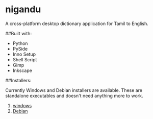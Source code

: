 # nigandu

A cross-platform desktop dictionary application for Tamil to English.

##Built with: 

- Python
- PySide
- Inno Setup
- Shell Script
- Gimp
- Inkscape

##Installers:

Currently Windows and Debian installers are available. These are standalone executables and doesn't need anything more to work.

1. [windows](https://raw.githubusercontent.com/jnoortheen/nigandu/master/binaries/nigandu.exe/Nigandu%20Dictionary.exe)
2. [Debian](https://raw.githubusercontent.com/jnoortheen/nigandu/master/binaries/Nigandu.deb/nigandu-1.0.0.deb) 
